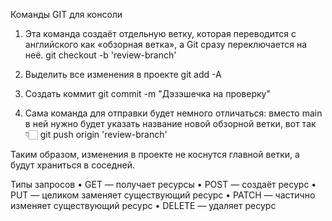 Команды GIT для консоли

1.  Эта команда создаёт отдельную ветку, которая переводится с английского как «обзорная ветка», а Git сразу переключается на неё.
    git checkout -b 'review-branch'

2.  Выделить все изменения в проекте
    git add -A

3.  Создать коммит
    git commit -m "Дэзэшечка на проверку"

4.  Сама команда для отправки будет немного отличаться: вместо main в ней нужно будет указать название новой обзорной ветки, вот так 👇🏻
    git push origin 'review-branch'

Таким образом, изменения в проекте не коснутся главной ветки, а будут храниться в соседней.

Типы запросов
• GET — получает ресурсы
• POST — создаёт ресурс
• PUT — целиком заменяет существующий ресурс
• PATCH — частично изменяет существующий ресурс
• DELETE — удаляет ресурс
